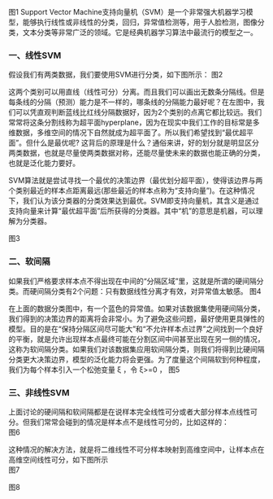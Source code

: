 图1
Support Vector Machine支持向量机（SVM）是一个非常强大机器学习模型，能够执行线性或非线性的分类，回归，异常值检测等，用于人脸检测，图像分类，文本分类等非常广泛的领域。它是经典机器学习算法中最流行的模型之一。

### 一、线性SVM

假设我们有两类数据，我们要使用SVM进行分类，如下图所示：
图2

这两个类别可以用直线（线性可分）分离。而且我们可以画出无数条分隔线。但是每条线的分隔（预测）能力是不一样的，哪条线的分隔能力最好呢？在左图中，我们可以凭直观判断蓝线比红线分隔数据好，因为2个类别的点离它都比较远。我们常常将这条分割线称为超平面hyperplane，因为在现实中我们工作的目标常是多维数据，多维空间的情况下自然就成为超平面了。所以我们希望找到“最优超平面”。但什么是最优呢? 这背后的原理是什么？通俗来讲，好的划分就是明显区分两类数据，也就是尽量使两类数据对称，还能尽量使未来的数据也能正确的分类，也就是泛化能力要好。

SVM算法就是尝试寻找一个最优的决策边界（最优划分超平面），使得该边界与两个类别最近的样本点距离最远(那些最近的样本点称为“支持向量”)。在这种情况下，我们认为该分类器的分类效果达到最优。SVM即支持向量机，其含义是通过支持向量来计算“最优超平面”后所获得的分类器。其中“机”的意思是机器，可以理解为分类器。

图3


### 二、软间隔

如果我们严格要求样本点不得出现在中间的“分隔区域”里，这就是所谓的硬间隔分类。而硬间隔分类有2个问题：只有数据线性分离才有效，对异常值太敏感。
图4

在上面的数据分类图中，有一个蓝色的异常值。如果对该数据集使用硬间隔分类，我们得到的决策边界的距离将会非常小。为了避免这些问题，最好使用更具弹性的模型。目的是在“保持分隔区间尽可能大”和“不允许样本点过界”之间找到一个良好的平衡，就是允许出现样本点最终可能在分割区间中间甚至出现在另一侧的情况，这称为软间隔分类。如果我们对该数据集应用软间隔分类，则我们将得到比硬间隔分类更大决策边界，模型的泛化能力将会更强。为了度量这个间隔软到何种程度，我们为每个样本引入一个松弛变量 ξ ，令 ξ>=0 ，
图5

### 三、非线性SVM

上面讨论的硬间隔和软间隔都是在说样本完全线性可分或者大部分样本点线性可分。但我们常常会碰到的情况是样本点不是线性可分的，比如这样的：  
图6

这种情况的解决方法，就是将二维线性不可分样本映射到高维空间中，让样本点在高维空间线性可分，如下图所示  
图7

图8
